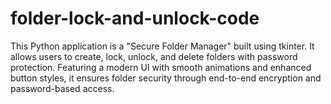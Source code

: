 # folder-lock-and-unlock-code
This Python application is a "Secure Folder Manager" built using tkinter. It allows users to create, lock, unlock, and delete folders with password protection. Featuring a modern UI with smooth animations and enhanced button styles, it ensures folder security through end-to-end encryption and password-based access.
